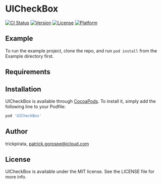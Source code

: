 # UICheckBox

[![CI Status](https://img.shields.io/travis/trickpirata/UICheckBox.svg?style=flat)](https://travis-ci.org/trickpirata/UICheckBox)
[![Version](https://img.shields.io/cocoapods/v/UICheckBox.svg?style=flat)](https://cocoapods.org/pods/UICheckBox)
[![License](https://img.shields.io/cocoapods/l/UICheckBox.svg?style=flat)](https://cocoapods.org/pods/UICheckBox)
[![Platform](https://img.shields.io/cocoapods/p/UICheckBox.svg?style=flat)](https://cocoapods.org/pods/UICheckBox)

## Example

To run the example project, clone the repo, and run `pod install` from the Example directory first.

## Requirements

## Installation

UICheckBox is available through [CocoaPods](https://cocoapods.org). To install
it, simply add the following line to your Podfile:

```ruby
pod 'UICheckBox'
```

## Author

trickpirata, patrick.gorospe@icloud.com

## License

UICheckBox is available under the MIT license. See the LICENSE file for more info.
